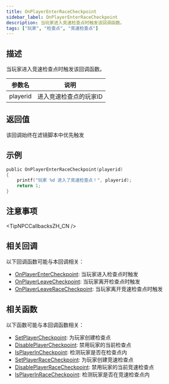 ```yaml
---
title: OnPlayerEnterRaceCheckpoint
sidebar_label: OnPlayerEnterRaceCheckpoint
description: 当玩家进入竞速检查点时触发该回调函数。
tags: ["玩家", "检查点", "竞速检查点"]
---
```


## 描述

当玩家进入竞速检查点时触发该回调函数。

| 参数名   | 说明                   |
| -------- | ---------------------- |
| playerid | 进入竞速检查点的玩家ID |

## 返回值

该回调始终在滤镜脚本中优先触发

## 示例

```c
public OnPlayerEnterRaceCheckpoint(playerid)
{
    printf("玩家 %d 进入了竞速检查点！", playerid);
    return 1;
}
```

## 注意事项

<TipNPCCallbacksZH_CN />

## 相关回调

以下回调函数可能与本回调相关：

- [OnPlayerEnterCheckpoint](OnPlayerEnterCheckpoint): 当玩家进入检查点时触发
- [OnPlayerLeaveCheckpoint](OnPlayerLeaveCheckpoint): 当玩家离开检查点时触发
- [OnPlayerLeaveRaceCheckpoint](OnPlayerLeaveRaceCheckpoint): 当玩家离开竞速检查点时触发

## 相关函数

以下函数可能与本回调函数相关：

- [SetPlayerCheckpoint](../functions/SetPlayerCheckpoint): 为玩家创建检查点
- [DisablePlayerCheckpoint](../functions/DisablePlayerCheckpoint): 禁用玩家的当前检查点
- [IsPlayerInCheckpoint](../functions/IsPlayerInRaceCheckpoint): 检测玩家是否在检查点内
- [SetPlayerRaceCheckpoint](../functions/SetPlayerRaceCheckpoint): 为玩家创建竞速检查点
- [DisablePlayerRaceCheckpoint](../functions/DisablePlayerRaceCheckpoint): 禁用玩家的当前竞速检查点
- [IsPlayerInRaceCheckpoint](../functions/IsPlayerInRaceCheckpoint): 检测玩家是否在竞速检查点内
